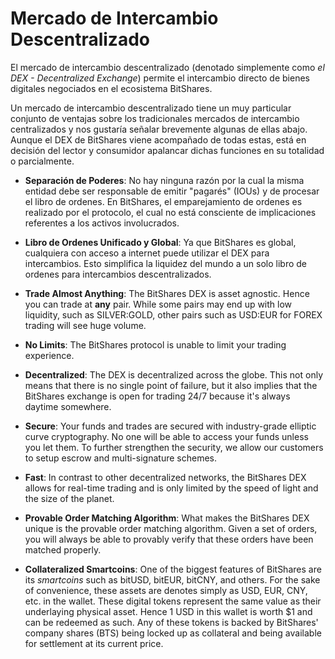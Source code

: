 # Mercado de Intercambio Descentralizado

El mercado de intercambio descentralizado (denotado simplemente como *el DEX - Decentralized Exchange*) permite el intercambio directo de bienes digitales negociados en el ecosistema BitShares.

Un mercado de intercambio descentralizado tiene un muy particular conjunto de ventajas sobre los tradicionales mercados de intercambio centralizados y nos gustaría señalar brevemente algunas de ellas abajo. Aunque el DEX de BitShares viene acompañado de todas estas, está en decisión del lector y consumidor apalancar dichas funciones en su totalidad o parcialmente.

* **Separación de Poderes**: No hay ninguna razón por la cual la misma entidad debe ser responsable de emitir "pagarés" (IOUs) y de procesar el libro de ordenes. En BitShares, el emparejamiento de ordenes es realizado por el protocolo, el cual no está consciente de implicaciones referentes a los activos involucrados.

* **Libro de Ordenes Unificado y Global**: Ya que BitShares es global, cualquiera con acceso a internet puede utilizar el DEX para intercambios. Esto simplifica la liquidez del mundo a un solo libro de ordenes para intercambios descentralizados.

* **Trade Almost Anything**: The BitShares DEX is asset agnostic. Hence you can trade at **any** pair. While some pairs may end up with low liquidity, such as SILVER:GOLD, other pairs such as USD:EUR for FOREX trading will see huge volume.

* **No Limits**: The BitShares protocol is unable to limit your trading experience.

* **Decentralized**: The DEX is decentralized across the globe. This not only means that there is no single point of failure, but it also implies that the BitShares exchange is open for trading 24/7 because it's always daytime somewhere.

* **Secure**: Your funds and trades are secured with industry-grade elliptic curve cryptography. No one will be able to access your funds unless you let them. To further strengthen the security, we allow our customers to setup escrow and multi-signature schemes.

* **Fast**: In contrast to other decentralized networks, the BitShares DEX allows for real-time trading and is only limited by the speed of light and the size of the planet.

* **Provable Order Matching Algorithm**: What makes the BitShares DEX unique is the provable order matching algorithm. Given a set of orders, you will always be able to provably verify that these orders have been matched properly.

* **Collateralized Smartcoins**: One of the biggest features of BitShares are its *smartcoins* such as bitUSD, bitEUR, bitCNY, and others. For the sake of convenience, these assets are denotes simply as USD, EUR, CNY, etc. in the wallet. These digital tokens represent the same value as their underlaying physical asset. Hence 1 USD in this wallet is worth $1 and can be redeemed as such. Any of these tokens is backed by BitShares' company shares (BTS) being locked up as collateral and being available for settlement at its current price.